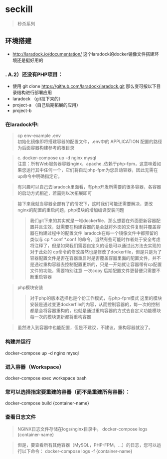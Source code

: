 # seckill
> 秒杀系列

 ## 环境搭建
* http://laradock.io/documentation/ 这个laradock的docker镜像文件搭建环境还是挺好用的

### .   A.2）还没有PHP项目：
+ 使用 git clone https://github.com/laradock/laradock.git 那么变可按以下目录结构进行部署应用
+ laradock  （git拉下来的）
+ project-a  （自己后期拓展的应用）
+ project-b
### 在laradock中:   
>    cp env-example .env    
>初始化镜像即将搭建容器的配置文件，.env中的 APPLICATION 配置的路径为后面容器构建参考的根目录

> c. docker-compose up -d nginx mysql   
> 注意：所有Web服务器容器nginx，apache..依赖于php-fpm，这意味着如果您运行其中任何一个，它们将自动php-fpm为您启动容器，因此无需在up命令中明确指定它。

> 有兴趣可以自己去laradock里面看，有php开发所需要的很多容器，各容器的启动方式相近，若需则以次拓展即可

> 接下来我就当容器全部有了的情况下，这时我们可能还需要解决，更改nginx的配置的重启问题，php模块的增加编译安装问题
>> 我们git下来的其实就是一堆dockerfile，那么想要在外面更新容器配置并且生效，就需要在构建容器的是会就将外面的文件复制并覆盖容器在构建过程中的配置文件
>> laradock在每一个镜像文件中都预留的类似与 cp *.conf  *.conf 的命令，当然有些可能时作者处于安全考虑将注释了，但是如果我们需要自定义的话是可以通过此方法去实现的
>> 对于此处的 cp命令的修改虽然也是修改了dockerfile，但是只是为了容器配置文件是否在容器重启时是否覆盖容器里面的配置文件，并不是通过重构容器去控制配置更新的，只是一开始就让容器带有cp配置文件的功能，需要特别注意
>> 一次copy 后期配置文件更替便只需要不断重启容器

>php模块安装
>> 对于php的版本选择也是个份工作模式，与php-fpm模式
>> 这里的模块安装是通过变更dockerfile的内容，从而控制容器的，每一次的控制都是会将容器重构的，也就是通过重构容器的方式去自定义功能模块
>> 每一次的模块更新都将重构容器

> 虽然进入到容器中也能配置，但是不建议，不建议，重构容器就没了。

### 构建并运行
docker-compose up -d nginx mysql

### 进入容器（Workspace）
docker-compose exec workspace bash

###  您可以选择指定要重建的容器（而不是重建所有容器）：
docker-compose build {container-name}

###  查看日志文件  
>NGINX日志文件存储在logs/nginx目录中。
>docker-compose logs {container-name}

>但是，要查看所有其他容器（MySQL，PHP-FPM，...）的日志，您可以运行以下命令：
>docker-compose logs -f {container-name}

